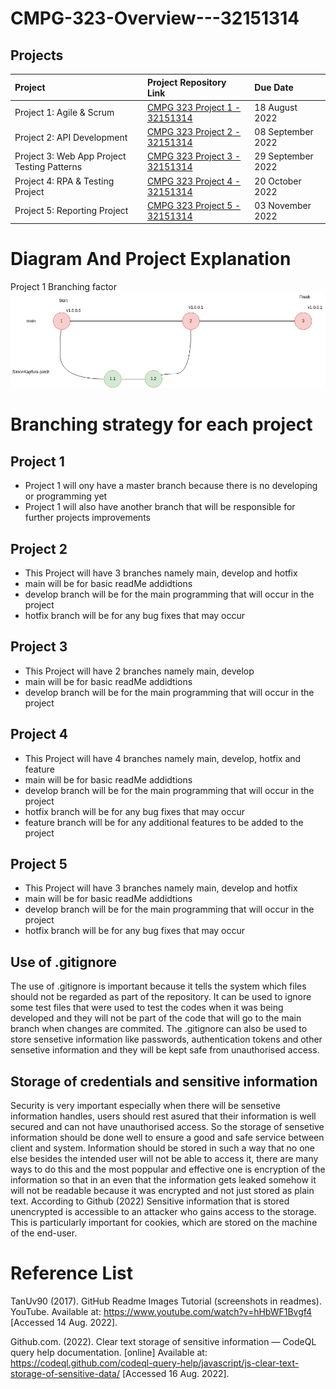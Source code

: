 # CMPG-323-Overview---32151314

## Projects
| Project                                     | Project Repository Link                                   | Due Date          |                                 
| :-----                                      | :---                                                      | :----             |
| Project 1: Agile & Scrum                    | <a href="https://github.com/SimonKapfura/CMPG-323-Overview---32151314">CMPG 323 Project 1 - 32151314</a>              | 18 August 2022    |
| Project 2: API Development                  | <a href="">CMPG 323 Project 2 - 32151314</a>              | 08 September 2022 |
| Project 3: Web App Project Testing Patterns | <a href="">CMPG 323 Project 3 - 32151314</a>              | 29 September 2022 |
| Project 4: RPA & Testing Project            | <a href="">CMPG 323 Project 4 - 32151314</a>              | 20 October 2022   |
| Project 5: Reporting Project                | <a href="">CMPG 323 Project 5 - 32151314</a>              | 03 November 2022  |

# Diagram And Project Explanation
Project 1 Branching factor
![](something.drawio.png)



# Branching strategy for each project
## Project 1
- Project 1 will ony have a master branch because there is no developing or programming yet
- Project 1 will also have another branch that will be responsible for further projects improvements
## Project 2
- This Project will have 3 branches namely main, develop and hotfix
- main will be for basic readMe addidtions
- develop branch will be for the main programming that will occur in the project
- hotfix branch will be for any bug fixes that may occur

## Project 3
- This Project will have 2 branches namely main, develop
- main will be for basic readMe addidtions
- develop branch will be for the main programming that will occur in the project

## Project 4
- This Project will have 4 branches namely main, develop, hotfix and feature
- main will be for basic readMe addidtions
- develop branch will be for the main programming that will occur in the project
- hotfix branch will be for any bug fixes that may occur
- feature branch will be for any additional features to be added to the project

## Project 5
- This Project will have 3 branches namely main, develop and hotfix
- main will be for basic readMe addidtions
- develop branch will be for the main programming that will occur in the project
- hotfix branch will be for any bug fixes that may occur

## Use of .gitignore
The use of .gitignore is important because it tells the system which files should not be regarded as part of the repository. It can be used to ignore some test files that were used to test the codes when it was being developed and they will not be part of the code that will go to the main branch when changes are commited. The .gitignore can also be used to store sensetive information like passwords, authentication tokens and other sensetive information and they will be kept safe from unauthorised access.

## Storage of credentials and sensitive information
Security is very important especially when there will be sensetive information handles, users should rest asured that their information is well secured and can not have unauthorised access. So the storage of sensetive information should be done well to ensure a good and safe service between client and system. Information should be stored in such a way that no one else besides the intended user will not be able to access it, there are many ways to do this and the most poppular and effective one is encryption of the information so that in an even that the information gets leaked somehow it will not be readable because it was encrypted and not just stored as plain text. According to Github (2022) Sensitive information that is stored unencrypted is accessible to an attacker who gains access to the storage. This is particularly important for cookies, which are stored on the machine of the end-user.

# Reference List
TanUv90 (2017). GitHub Readme Images Tutorial (screenshots in readmes). YouTube. Available at: https://www.youtube.com/watch?v=hHbWF1Bvgf4 [Accessed 14 Aug. 2022].

Github.com. (2022). Clear text storage of sensitive information — CodeQL query help documentation. [online] Available at: https://codeql.github.com/codeql-query-help/javascript/js-clear-text-storage-of-sensitive-data/ [Accessed 16 Aug. 2022].

‌

‌
